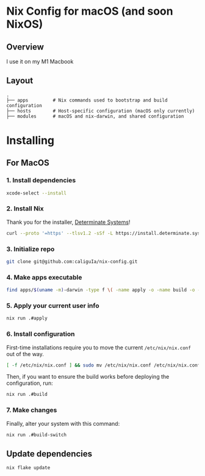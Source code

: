 # Nix Config for macOS (and soon NixOS)

## Overview

I use it on my M1 Macbook

## Layout

```
.
├── apps         # Nix commands used to bootstrap and build configuration
├── hosts        # Host-specific configuration (macOS only currently)
├── modules      # macOS and nix-darwin, and shared configuration
```

# Installing

## For MacOS

### 1. Install dependencies

```sh
xcode-select --install
```

### 2. Install Nix

Thank you for the installer, [Determinate Systems](https://determinate.systems/)!

```sh
curl --proto '=https' --tlsv1.2 -sSf -L https://install.determinate.systems/nix | sh -s -- install
```

### 3. Initialize repo

```sh
git clone git@github.com:caliguIa/nix-config.git
```

### 4. Make apps executable

```sh
find apps/$(uname -m)-darwin -type f \( -name apply -o -name build -o -name build-switch -o -name create-keys -o -name copy-keys -o -name check-keys \) -exec chmod +x {} \;
```

### 5. Apply your current user info

```sh
nix run .#apply
```

### 6. Install configuration

First-time installations require you to move the current `/etc/nix/nix.conf` out of the way.

```sh
[ -f /etc/nix/nix.conf ] && sudo mv /etc/nix/nix.conf /etc/nix/nix.conf.before-nix-darwin
```

Then, if you want to ensure the build works before deploying the configuration, run:

```sh
nix run .#build
```

### 7. Make changes

Finally, alter your system with this command:

```sh
nix run .#build-switch
```

## Update dependencies

```sh
nix flake update
```

